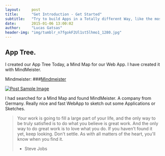 ```yaml
---
layout:     post
title:      "Get Introduction - Get Started"
subtitle:   "Try to build Apps in a Totally different Way, like the most."
date:       2015-01-06 13:00:02
author:     "Lucas Gatsas"
header-img: "img/tumblr_n7fgokF2Ul1st5lhmo1_1280.jpg"
---
```

<h2 class="section-heading">App Tree. </h2>



I created our App Tree Today, a Mind Map for our Web App. I have created it with MindMeister.

Mindmeister:
###[Mindmeister](http://www.mindmeister.com/)


<a href="#">
    <img src="{{ site.baseurl }}/img/gitlist.io.png" alt="Post Sample Image">
</a>


<p>I had searched for a Mind Map and found MindMeister. A company from Germany. Really nice and fast WebApp to sketch out some Applications or Sketches.</p>




<blockquote>Your work is going to fill a large part of your life, and the only way to be truly satisfied is to do what you believe is great work. And the only way to do great work is to love what you do. If you haven't found it yet, keep looking. Don't settle. As with all matters of the heart, you'll know when you find it.

- Steve Jobs

</blockquote>


<!-- 
<a href="#">
    <img src="{{ site.baseurl }}/img/jekyllthemewhite.png" alt="Post Sample Image">
</a> 



 -->



